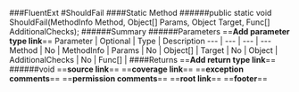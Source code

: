 ###FluentExt
#ShouldFail
####Static Method
######public static void ShouldFail(MethodInfo Method, Object[] Params, Object Target, Func<Boolean>[] AdditionalChecks);
######Summary
######Parameters
==__Add parameter type link__==
Parameter | Optional | Type | Description
 ---  |  ---  |  ---  |  --- 
Method | No | MethodInfo | 
Params | No | Object[] | 
Target | No | Object | 
AdditionalChecks | No | Func<Boolean>[] | 
####Returns
==__Add return type link__==
######void
==__source link__==
==__coverage link__==
==__exception comments__==
==__permission comments__==
==__root link__==
==__footer__==
